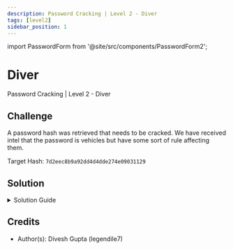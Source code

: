 ```yaml
---
description: Password Cracking | Level 2 - Diver
tags: [level2]
sidebar_position: 1
---
```


import PasswordForm from '@site/src/components/PasswordForm2';

# Diver
Password Cracking | Level 2 - Diver
## Challenge
A password hash was retrieved that needs to be cracked. We have received intel that the password is vehicles but have some sort of rule affecting them.

Target Hash: `7d2eec8b9a92dd4d4dde274e09031129`

<PasswordForm hash="8ca396630157e199d0780785dd031679cc645a9df7943ce0261a8b2d78ae45b4bce7b8a5a4da7c90fb9ab8dcf7bcee2017540a8e29d613c07eab9544c1a7e2df" algorithm="sha512" />

## Solution
<details>
  <summary>Solution Guide</summary>
  :::note
  This challenge assumes you know how to solve [**RockYou**](https://thehackpack.org/practice/PasswordCracking/Level1/rockyou) and [**Fusion**](https://thehackpack.org/practice/PasswordCracking/Level2/fusion).
  :::

  ---

  <h2>Hashcat Rules</h2>
  Welcome to the world of hashcat rules!
  Before we get started, let me explain what rules are in hashcat and how they work.

  Hashcat rules are used to manipulate and transform wordlists during password-cracking attempts. They apply specific modifications (such as capitalization, reversing, appending numbers, or replacing characters) to existing dictionary words, effectively expanding your dictionary to cover variations of passwords without needing enormous lists. As such, they can only work with dictionary attacks (`-a 0`).

  **How Do Hashcat Rules Work?**

  Hashcat rules are simple yet powerful instructions that tell hashcat how to modify words from a wordlist. Each rule can consist of multiple commands, executed sequentially.

  Common hashcat rule operations include:
  - `l` - Lowercase all letters
  - `u` - Uppercase all letters
  - `c` - Capitalize the first letter
  - `r` - Reverse the word
  - `$X` - Append character 'X' at the end
  - `^X` - Prepend character 'X' at the beginning
  - `sXY` - Replace all instances of 'X' with 'Y'

  These simple commands can be chained together to form more complex rules.

  Here's how you'd typically structure a hashcat command using rules:
  ```bash
  hashcat -m 0 -a 0 hash.txt wordlist.txt -r rules.rule
  ```

  If you want to learn more in depth, try [**Rulemaker**](https://thehackpack.org/practice/PasswordCracking/Level2/rulemaker) after finishing this challenge. 

  ---
  Alright, now let's solve this challenge. You should be able to find a wordlist with knowledge from [**Fusion**](https://thehackpack.org/practice/PasswordCracking/Level2/fusion).
  :::warning
  When using wordlists with rules, you should always remove all spaces & special characters and convert the wordlist to lowercase beforehand
  :::
  Now, we know we'll have to use a rule in hashcat. Generally, your approach should start with premade rules that are preinstalled with Hashcat. In Kali Linux, you can find them under `/usr/share/hashcat/rules/`. If you explore and try some of the rule files there, you will eventually crack the hash. The challenge name is a hint to which one! Go ahead and craft your command.

  <details>
    <summary> Reveal Final Command </summary>

    ```bash
    hashcat -a 0 -m 0 hash.txt vehicles.txt -r /usr/share/hashcat/rules/dive.rule
    ```
  </details>

  You should now have cracked the password!


</details>

## Credits
- Author(s): Divesh Gupta (legendile7)